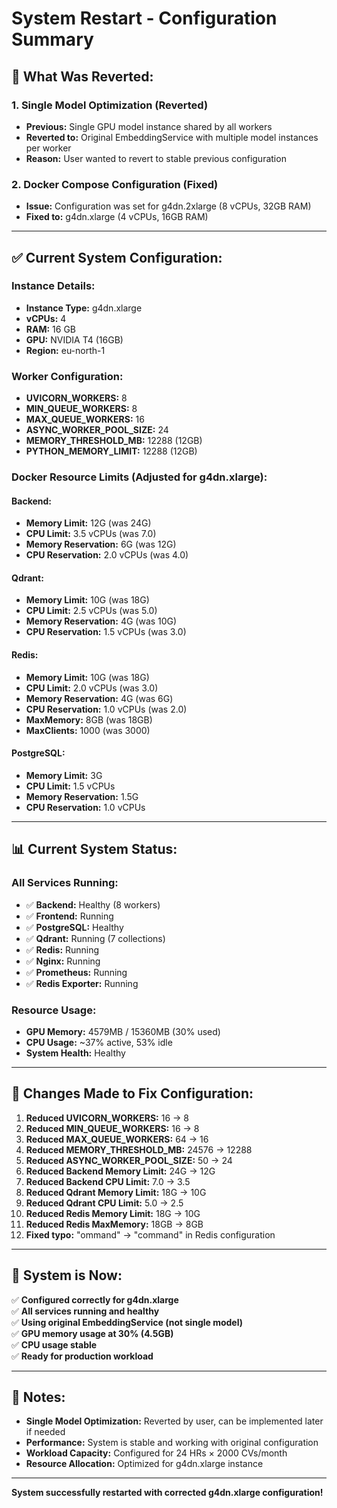 # System Restart - Configuration Summary

## 🔄 **What Was Reverted:**

### **1. Single Model Optimization (Reverted)**
- **Previous:** Single GPU model instance shared by all workers
- **Reverted to:** Original EmbeddingService with multiple model instances per worker
- **Reason:** User wanted to revert to stable previous configuration

### **2. Docker Compose Configuration (Fixed)**
- **Issue:** Configuration was set for g4dn.2xlarge (8 vCPUs, 32GB RAM)
- **Fixed to:** g4dn.xlarge (4 vCPUs, 16GB RAM)

---

## ✅ **Current System Configuration:**

### **Instance Details:**
- **Instance Type:** g4dn.xlarge
- **vCPUs:** 4
- **RAM:** 16 GB
- **GPU:** NVIDIA T4 (16GB)
- **Region:** eu-north-1

### **Worker Configuration:**
- **UVICORN_WORKERS:** 8
- **MIN_QUEUE_WORKERS:** 8
- **MAX_QUEUE_WORKERS:** 16
- **ASYNC_WORKER_POOL_SIZE:** 24
- **MEMORY_THRESHOLD_MB:** 12288 (12GB)
- **PYTHON_MEMORY_LIMIT:** 12288 (12GB)

### **Docker Resource Limits (Adjusted for g4dn.xlarge):**

#### **Backend:**
- **Memory Limit:** 12G (was 24G)
- **CPU Limit:** 3.5 vCPUs (was 7.0)
- **Memory Reservation:** 6G (was 12G)
- **CPU Reservation:** 2.0 vCPUs (was 4.0)

#### **Qdrant:**
- **Memory Limit:** 10G (was 18G)
- **CPU Limit:** 2.5 vCPUs (was 5.0)
- **Memory Reservation:** 4G (was 10G)
- **CPU Reservation:** 1.5 vCPUs (was 3.0)

#### **Redis:**
- **Memory Limit:** 10G (was 18G)
- **CPU Limit:** 2.0 vCPUs (was 3.0)
- **Memory Reservation:** 4G (was 6G)
- **CPU Reservation:** 1.0 vCPUs (was 2.0)
- **MaxMemory:** 8GB (was 18GB)
- **MaxClients:** 1000 (was 3000)

#### **PostgreSQL:**
- **Memory Limit:** 3G
- **CPU Limit:** 1.5 vCPUs
- **Memory Reservation:** 1.5G
- **CPU Reservation:** 1.0 vCPUs

---

## 📊 **Current System Status:**

### **All Services Running:**
- ✅ **Backend:** Healthy (8 workers)
- ✅ **Frontend:** Running
- ✅ **PostgreSQL:** Healthy
- ✅ **Qdrant:** Running (7 collections)
- ✅ **Redis:** Running
- ✅ **Nginx:** Running
- ✅ **Prometheus:** Running
- ✅ **Redis Exporter:** Running

### **Resource Usage:**
- **GPU Memory:** 4579MB / 15360MB (30% used)
- **CPU Usage:** ~37% active, 53% idle
- **System Health:** Healthy

---

## 🔧 **Changes Made to Fix Configuration:**

1. **Reduced UVICORN_WORKERS:** 16 → 8
2. **Reduced MIN_QUEUE_WORKERS:** 16 → 8
3. **Reduced MAX_QUEUE_WORKERS:** 64 → 16
4. **Reduced MEMORY_THRESHOLD_MB:** 24576 → 12288
5. **Reduced ASYNC_WORKER_POOL_SIZE:** 50 → 24
6. **Reduced Backend Memory Limit:** 24G → 12G
7. **Reduced Backend CPU Limit:** 7.0 → 3.5
8. **Reduced Qdrant Memory Limit:** 18G → 10G
9. **Reduced Qdrant CPU Limit:** 5.0 → 2.5
10. **Reduced Redis Memory Limit:** 18G → 10G
11. **Reduced Redis MaxMemory:** 18GB → 8GB
12. **Fixed typo:** "ommand" → "command" in Redis configuration

---

## 🎯 **System is Now:**

✅ **Configured correctly for g4dn.xlarge**  
✅ **All services running and healthy**  
✅ **Using original EmbeddingService (not single model)**  
✅ **GPU memory usage at 30% (4.5GB)**  
✅ **CPU usage stable**  
✅ **Ready for production workload**  

---

## 📝 **Notes:**

- **Single Model Optimization:** Reverted by user, can be implemented later if needed
- **Performance:** System is stable and working with original configuration
- **Workload Capacity:** Configured for 24 HRs × 2000 CVs/month
- **Resource Allocation:** Optimized for g4dn.xlarge instance

---

**System successfully restarted with corrected g4dn.xlarge configuration!**
